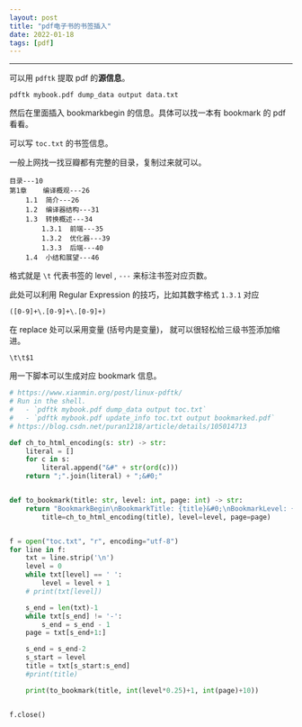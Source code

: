 ```yaml
---
layout: post
title: "pdf电子书的书签插入"
date: 2022-01-18
tags: [pdf]
---
```


---

可以用 `pdftk` 提取 pdf 的**源信息**。

```
pdftk mybook.pdf dump_data output data.txt
```

然后在里面插入 bookmarkbegin 的信息。具体可以找一本有 bookmark 的 pdf 看看。

可以写 `toc.txt` 的书签信息。

一般上网找一找豆瓣都有完整的目录，复制过来就可以。

```
目录---10
第1章    编译概观---26
    1.1  简介---26
    1.2  编译器结构---31
    1.3  转换概述---34
        1.3.1  前端---35
        1.3.2  优化器---39
        1.3.3  后端---40
    1.4  小结和展望---46
```

格式就是 `\t` 代表书签的 level , `---` 来标注书签对应页数。

此处可以利用 Regular Expression 的技巧，比如其数字格式 `1.3.1` 对应

```
([0-9]+\.[0-9]+\.[0-9]+)
```

在 replace 处可以采用变量 (括号内是变量)， 就可以很轻松给三级书签添加缩进。

```
\t\t$1
```

用一下脚本可以生成对应 bookmark 信息。

```python
# https://www.xianmin.org/post/linux-pdftk/
# Run in the shell.
#   - `pdftk mybook.pdf dump_data output toc.txt` 
#   - `pdftk mybook.pdf update_info toc.txt output bookmarked.pdf`
# https://blog.csdn.net/puran1218/article/details/105014713

def ch_to_html_encoding(s: str) -> str:
    literal = []
    for c in s:
        literal.append("&#" + str(ord(c)))
    return ";".join(literal) + ";&#0;"


def to_bookmark(title: str, level: int, page: int) -> str:
    return "BookmarkBegin\nBookmarkTitle: {title}&#0;\nBookmarkLevel: {level}\nBookmarkPageNumber: {page}".format(
        title=ch_to_html_encoding(title), level=level, page=page)


f = open("toc.txt", "r", encoding="utf-8")
for line in f:
    txt = line.strip('\n')
    level = 0
    while txt[level] == ' ':
        level = level + 1
    # print(txt[level])

    s_end = len(txt)-1
    while txt[s_end] != '-':
        s_end = s_end - 1
    page = txt[s_end+1:]

    s_end = s_end-2
    s_start = level
    title = txt[s_start:s_end]
    #print(title)

    print(to_bookmark(title, int(level*0.25)+1, int(page)+10))


f.close()
```



